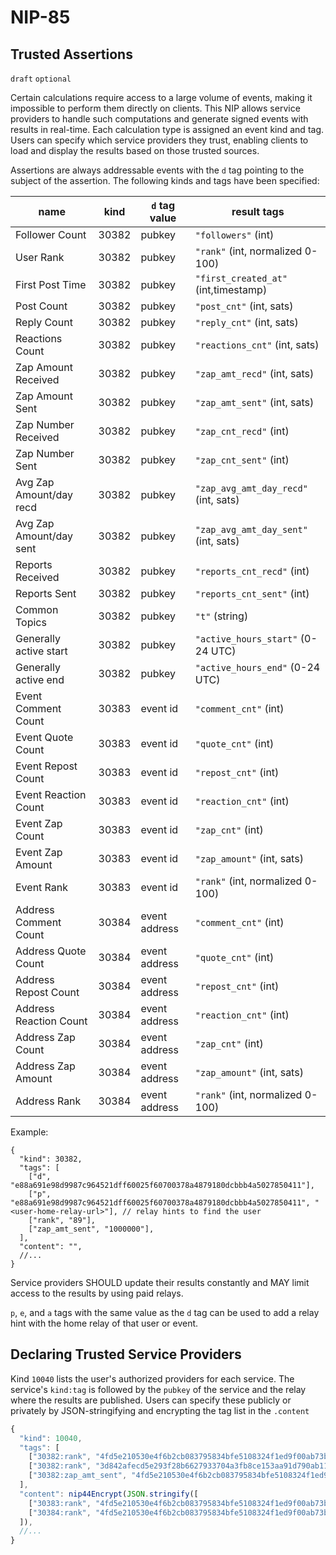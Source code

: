 NIP-85
======

Trusted Assertions
------------------

`draft` `optional`

Certain calculations require access to a large volume of events, making it impossible to perform them directly on clients. This NIP allows service providers to handle such computations and generate signed events with results in real-time. Each calculation type is assigned an event kind and tag. Users can specify which service providers they trust, enabling clients to load and display the results based on those trusted sources.

Assertions are always addressable events with the `d` tag pointing to the subject of the assertion. The following kinds and tags have been specified:

| name                    | kind  | `d` tag value | result tags                         | 
| ----------------------- | ----- | ------------- | ----------------------------------- |
| Follower Count          | 30382 | pubkey        | `"followers"` (int)                 | 
| User Rank               | 30382 | pubkey        | `"rank"` (int, normalized 0-100)    | 
| First Post Time         | 30382 | pubkey        | `"first_created_at"` (int,timestamp)| 
| Post Count              | 30382 | pubkey        | `"post_cnt"` (int, sats)            | 
| Reply Count             | 30382 | pubkey        | `"reply_cnt"` (int, sats)           | 
| Reactions Count         | 30382 | pubkey        | `"reactions_cnt"` (int, sats)       | 
| Zap Amount Received     | 30382 | pubkey        | `"zap_amt_recd"` (int, sats)        | 
| Zap Amount Sent         | 30382 | pubkey        | `"zap_amt_sent"` (int, sats)        | 
| Zap Number Received     | 30382 | pubkey        | `"zap_cnt_recd"` (int)              | 
| Zap Number Sent         | 30382 | pubkey        | `"zap_cnt_sent"` (int)              |
| Avg Zap Amount/day recd | 30382 | pubkey        | `"zap_avg_amt_day_recd"` (int, sats)| 
| Avg Zap Amount/day sent | 30382 | pubkey        | `"zap_avg_amt_day_sent"` (int, sats)| 
| Reports Received        | 30382 | pubkey        | `"reports_cnt_recd"` (int)          | 
| Reports Sent            | 30382 | pubkey        | `"reports_cnt_sent"` (int)          |
| Common Topics           | 30382 | pubkey        | `"t"` (string)                      |
| Generally active start  | 30382 | pubkey        | `"active_hours_start"` (0-24 UTC)   |
| Generally active end    | 30382 | pubkey        | `"active_hours_end"` (0-24 UTC)     |
| Event Comment Count     | 30383 | event id      | `"comment_cnt"` (int)               |
| Event Quote Count       | 30383 | event id      | `"quote_cnt"` (int)                 |
| Event Repost Count      | 30383 | event id      | `"repost_cnt"` (int)                |
| Event Reaction Count    | 30383 | event id      | `"reaction_cnt"` (int)              |
| Event Zap Count         | 30383 | event id      | `"zap_cnt"` (int)                   |     
| Event Zap Amount        | 30383 | event id      | `"zap_amount"` (int, sats)          |
| Event Rank              | 30383 | event id      | `"rank"` (int, normalized 0-100)    | 
| Address Comment Count   | 30384 | event address | `"comment_cnt"` (int)               |
| Address Quote Count     | 30384 | event address | `"quote_cnt"` (int)                 |
| Address Repost Count    | 30384 | event address | `"repost_cnt"` (int)                |
| Address Reaction Count  | 30384 | event address | `"reaction_cnt"` (int)              |
| Address Zap Count       | 30384 | event address | `"zap_cnt"` (int)                   |     
| Address Zap Amount      | 30384 | event address | `"zap_amount"` (int, sats)          |
| Address Rank            | 30384 | event address | `"rank"` (int, normalized 0-100)    | 

Example: 

```jsonc
{
  "kind": 30382,
  "tags": [
    ["d", "e88a691e98d9987c964521dff60025f60700378a4879180dcbbb4a5027850411"],
    ["p", "e88a691e98d9987c964521dff60025f60700378a4879180dcbbb4a5027850411", "<user-home-relay-url>"], // relay hints to find the user
    ["rank", "89"],
    ["zap_amt_sent", "1000000"],
  ],
  "content": "",
  //...
}
```

Service providers SHOULD update their results constantly and MAY limit access to the results by using paid relays.

`p`, `e`, and `a` tags with the same value as the `d` tag can be used to add a relay hint with the home relay of that user or event.

## Declaring Trusted Service Providers

Kind `10040` lists the user's authorized providers for each service. The service's `kind:tag` is followed by the `pubkey` of the service and the relay where the results are published. Users can specify these publicly or privately by JSON-stringifying and encrypting the tag list in the `.content`

```js
{
  "kind": 10040,
  "tags": [
    ["30382:rank", "4fd5e210530e4f6b2cb083795834bfe5108324f1ed9f00ab73b9e8fcfe5f12fe", "wss://nip85.nostr.band"],
    ["30382:rank", "3d842afecd5e293f28b6627933704a3fb8ce153aa91d790ab11f6a752d44a42d", "wss://nostr.wine"],
    ["30382:zap_amt_sent", "4fd5e210530e4f6b2cb083795834bfe5108324f1ed9f00ab73b9e8fcfe5f12fe", "wss://nip85.nostr.band"],
  ],
  "content": nip44Encrypt(JSON.stringify([
    ["30383:rank", "4fd5e210530e4f6b2cb083795834bfe5108324f1ed9f00ab73b9e8fcfe5f12fe", "wss://nip85.nostr.band"],
    ["30384:rank", "4fd5e210530e4f6b2cb083795834bfe5108324f1ed9f00ab73b9e8fcfe5f12fe", "wss://nip85.nostr.band"],
  ]),
  //...
}
```
